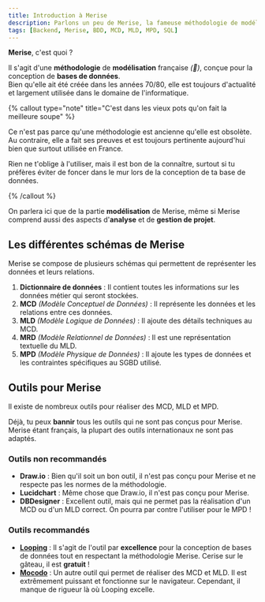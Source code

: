```yaml
---
title: Introduction à Merise
description: Parlons un peu de Merise, la fameuse méthodologie de modélisation pour la conception de bases de données.
tags: [Backend, Merise, BDD, MCD, MLD, MPD, SQL]
---
```


**Merise**, c'est quoi ?

Il s'agit d'une **méthodologie** de **modélisation** française _(🐔)_, conçue pour la conception de **bases de données**.  
Bien qu'elle ait été créée dans les années 70/80, elle est toujours d'actualité et largement utilisée dans le domaine de l'informatique.

{% callout type="note" title="C'est dans les vieux pots qu'on fait la meilleure soupe" %}

Ce n'est pas parce qu'une méthodologie est ancienne qu'elle est obsolète.  
Au contraire, elle a fait ses preuves et est toujours pertinente aujourd'hui bien que surtout utilisée en France.

Rien ne t'oblige à l'utiliser, mais il est bon de la connaître, surtout si tu préfères éviter de foncer dans le mur lors de la conception de ta base de données.

{% /callout %}

On parlera ici que de la partie **modélisation** de Merise, même si Merise comprend aussi des aspects d'**analyse** et de **gestion de projet**.

## Les différentes schémas de Merise

Merise se compose de plusieurs schémas qui permettent de représenter les données et leurs relations.

1. **Dictionnaire de données** : Il contient toutes les informations sur les données métier qui seront stockées.
2. **MCD** _(Modèle Conceptuel de Données)_ : Il représente les données et les relations entre ces données.
3. **MLD** _(Modèle Logique de Données)_ : Il ajoute des détails techniques au MCD.
4. **MRD** _(Modèle Relationnel de Données)_ : Il est une représentation textuelle du MLD.
5. **MPD** _(Modèle Physique de Données)_ : Il ajoute les types de données et les contraintes spécifiques au SGBD utilisé.

## Outils pour Merise

Il existe de nombreux outils pour réaliser des MCD, MLD et MPD.

Déjà, tu peux **bannir** tous les outils qui ne sont pas conçus pour Merise.  
Merise étant français, la plupart des outils internationaux ne sont pas adaptés.

### Outils non recommandés

- **Draw.io** : Bien qu'il soit un bon outil, il n'est pas conçu pour Merise et ne respecte pas les normes de la méthodologie.
- **Lucidchart** : Même chose que Draw.io, il n'est pas conçu pour Merise.
- **DBDesigner** : Excellent outil, mais qui ne permet pas la réalisation d'un MCD ou d'un MLD correct. On pourra par contre l'utiliser pour le MPD !

### Outils recommandés

- **[Looping](https://looping-mcd.fr/)** : Il s'agit de l'outil par **excellence** pour la conception de bases de données tout en respectant la méthodologie Merise. Cerise sur le gâteau, il est **gratuit** !
- **[Mocodo](https://mocodo.net/)** : Un autre outil qui permet de réaliser des MCD et MLD. Il est extrêmement puissant et fonctionne sur le navigateur. Cependant, il manque de rigueur là où Looping excelle.
